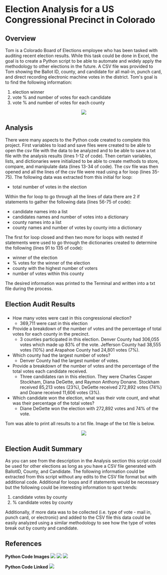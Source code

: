 # Election Analysis for a US Congressional Precinct in Colorado
## Overview
Tom is a Colorado Board of Elections employee who has been tasked with auditing recent election results.  While this task could be done in Excel, the goal is to create a Python script to be able to automate and widely apply the methodology to other elections in the future.  A CSV file was provided to Tom showing the Ballot ID, county, and candidate for all mail-in, punch card, and direct recording electronic machine votes in the district.  Tom's goal is to find the following information:
1. election winner
2. vote % and number of votes for each candidate
3. vote % and number of votes for each county  

<p align="center">
  <img src = https://github.com/lauras521/electionAnalysis/blob/c535bac98e91ec3b27bb48fac20c31b90941895c/Location%20for%20Election%20Map.PNG>
</p>

## Analysis
There were many aspects to the Python code created to complete this project.  First variables to load and save files were created to be able to open the csv file with the data to be analyzed and to be able to save a txt file with the analysis results (lines 1-12 of code).  Then certain variables, lists, and dictionaries were initialized to be able to create methods to store, compare, and manipulate data (lines 13-34 of code).  The csv file was then opened and all the lines of the csv file were read using a for loop (lines 35-75).  The following data was extracted from this initial for loop:
* total number of votes in the election

Within the for loop to go through all the lines of data there are 2 if statements to gather the following data (lines 56-75 of code):

* candidate names into a list
* candidates names and number of votes into a dictionary
* county names into a list
* county names and number of votes by county into a dictionary

The first for loop closed and then two more for loops with nested if statements were used to go through the dictionaries created to determine the following (lines 91 to 135 of code): 
* winner of the election
* % votes for the winner of the election
* county with the highest number of voters
* number of votes within this county

The desired information was printed to the Terminal and written into a txt file during the process.  

## Election Audit Results
###
* How many votes were cast in this congressional election?
     * 369,711 were cast in this election
* Provide a breakdown of the number of votes and the percentage of total votes for each county in the precinct.
     * 3 counties participated in this election.  Denver County had 306,055 votes which made up 83% of the vote.  Jefferson County had 38,555 votes (10%) and Arapahoe County had 24,801 votes (7%).
* Which county had the largest number of votes?
     * Denver County had the largest number of votes.
* Provide a breakdown of the number of votes and the percentage of the total votes each candidate received.
     * Three candidates ran in this election.  They were Charles Casper Stockham, Diana DeGette, and Raymon Anthony Donane.  Stockham received 85,213 votes (23%), DeGette received 272,892 votes (74%) and Doane received 11,606 votes (3%).
* Which candidate won the election, what was their vote count, and what was their percentage of the total votes?
     * Diane DeGette won the election with 272,892 votes and 74% of the vote.

Tom was able to print all results to a txt file.  Image of the txt file is below.
<p align="center">
  <img src = https://github.com/lauras521/electionAnalysis/blob/a9b747fb9a63f605f4b5e0dfd0ee3afbdacc8665/Resources/Image_of_Analysis_for_Readme.PNG>
</p>

## Election Audit Summary
As you can see from the description in the Analysis section this script could be used for other elections as long as you have a CSV file generated with BallotID, County, and Candidate.  The following information could be extracted from this script without any edits to the CSV file format but with additional code.  Additional for loops and if statements would be necessary but the following could be interesting information to spot trends:
1. candidate votes by county
2. % candidate votes by county

Additionally, if more data was to be collected (i.e. type of vote - mail in, punch card, or electronic) and added to the CSV file this data could be easily analyzed using a similar methodology to see how the type of votes break out by county and candidate.

## References
**Python Code Images**
<img src = https://github.com/lauras521/electionAnalysis/blob/896e7e77814a17852636b4c91c018521a2d22829/Resources/code_image_1.PNG>
<img src = https://github.com/lauras521/electionAnalysis/blob/896e7e77814a17852636b4c91c018521a2d22829/Resources/code_image_2.PNG>
<img src = https://github.com/lauras521/electionAnalysis/blob/e2a3ec5871d08f7ba860dc9e74f7b0933aa4d9ea/Resources/code_image_4.PNG>


**Python Code Linked**
<img src = https://github.com/lauras521/electionAnalysis/blob/373ceedfe600804f4fa8598929bf58754d236fdd/PyPoll_Challenge.py>


